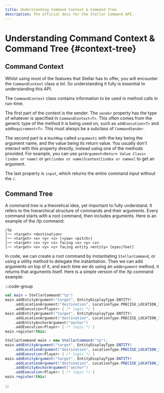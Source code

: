 ```yaml
---
title: Understanding Command Context & Command Tree
description: The official docs for the Stellar Command API.
---
```


# Understanding Command Context & Command Tree {#context-tree}

## Command Context 

Whilst using most of the features that Stellar has to offer, you will encounter the `CommandContext` class _a lot_. So understanding it fully is essential to understanding this API.

The `CommandContext` class contains information to be used in method calls in run-time.

The first part of the context is the sender. The `sender` property has the type of whatever is specified in `CommandContext<T>`. This often comes from the generic type of the method it is being used on, such as `addExecution<T>` and `addRequirement<T>`. This must always be a subclass of `CommandSender`. 

The second part is a `HashMap` called `arguments` with the key being the argument name, and the value being its return value. You usually don't interact with this property directly, instead using one of the methods provided. For example, you can use `getArgument<Return Value Class>(index or name)` or `get(index or name)`/`context[index or namee]` to get an argument.

The last property is `input`, which returns the entire command input without the `/`.

## Command Tree

A command tree is a theoretical idea, yet important to fully understand. It refers to the hierarchical structure of commands and their arguments. Every command starts with a root command, then includes arguments. Here is an example of the /tp command:

```
/tp
│── <target> <destination>
│── <target> <x> <y> <z> [<yaw> <pitch>]
│── <target> <x> <y> <z> facing <x> <y> <z>
│── <target> <x> <y> <z> facing entity <entity> [eyes|feet]
```

In code, we can create a root command by instantiating `StellarCommand`, or using a utility method to delegate the instantiation. Then we can add arguments on top of it, and each time we do using an `addArgument` method, it returns that arguments itself. Here is a simple version of the /tp command example:

:::code-group
```Kotlin
val main = StellarCommand("tp")
main.addEntityArgument("target", EntityDisplayType.ENTITY)
    .addLocationArgument("destination", LocationType.PRECISE_LOCATION_3D)
    .addExecution<Player> { /* logic */ }
main.addEntityArgument("target", EntityDisplayType.ENTITY)
    .addLocationArgument("destination", LocationType.PRECISE_LOCATION_3D)
    .addEntityAnchorArgument("anchor")
    .addExecution<Player> { /* logic */ }
main.register(this)
```
```Java
StellarCommand main = new StellarCommand("tp");
main.addEntityArgument("target", EntityDisplayType.ENTITY)
    .addLocationArgument("destination", LocationType.PRECISE_LOCATION_3D)
    .addExecution<Player> { /* logic */ }
main.addEntityArgument("target", EntityDisplayType.ENTITY)
    .addLocationArgument("destination", LocationType.PRECISE_LOCATION_3D)
    .addEntityAnchorArgument("anchor")
    .addExecution<Player> { /* logic */ }
main.register(this)
```
:::